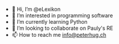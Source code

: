 - 👋 Hi, I’m @eLexikon
- 👀 I’m interested in programming software
- 🌱 I’m currently learning Python
- 💞️ I’m looking to collaborate on Pauly's RE
- 📫 How to reach me info@peterhug.ch

<!---
eLexikon/eLexikon is a ✨ special ✨ repository because its `README.md` (this file) appears on your GitHub profile.
You can click the Preview link to take a look at your changes.
--->
